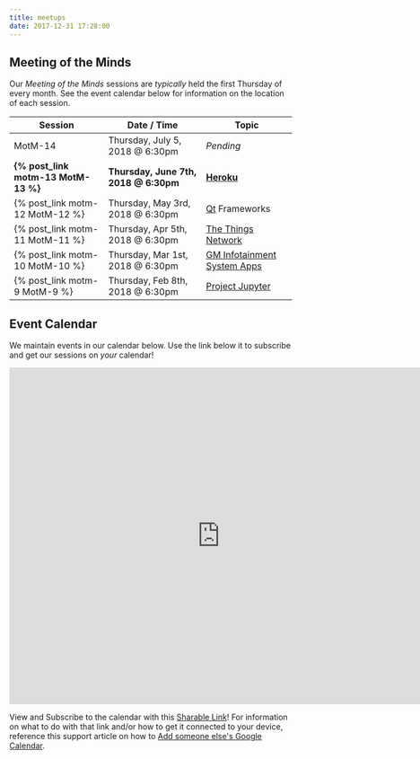 ```yaml
---
title: meetups
date: 2017-12-31 17:28:00
---
```


## Meeting of the Minds

Our _Meeting of the Minds_ sessions are _typically_ held the first Thursday of every month.  See the event calendar below for information on the location of each session.

| Session                       | Date / Time             | Topic                                 |
| ----------------------------- | ----------------------- | ---------------------------------------- |
| MotM-14 | Thursday, July 5, 2018 @ 6:30pm | _Pending_
| **{% post_link motm-13 MotM-13 %}** | **Thursday, June 7th, 2018 @ 6:30pm** | **[Heroku](https://www.heroku.com)**
| {% post_link motm-12 MotM-12 %} | Thursday, May 3rd, 2018 @ 6:30pm | [Qt](https://www.qt.io) Frameworks
| {% post_link motm-11 MotM-11 %} | Thursday, Apr 5th, 2018 @ 6:30pm | [The Things Network](https://www.thethingsnetwork.org)
| {% post_link motm-10 MotM-10 %} | Thursday, Mar 1st, 2018 @ 6:30pm | [GM Infotainment System Apps](https://developer.gm.com)
| {% post_link motm-9 MotM-9 %} | Thursday, Feb 8th, 2018 @ 6:30pm | [Project Jupyter](http://jupyter.org)

## Event Calendar
We maintain events in our calendar below.  Use the link below it to subscribe and get our sessions on _your_ calendar!

<iframe src="https://calendar.google.com/calendar/embed?showTitle=0&amp;showPrint=0&amp;showTabs=0&amp;showCalendars=0&amp;height=600&amp;wkst=1&amp;bgcolor=%23FFFFFF&amp;src=8i0mvttflp95l4d64brckurlvc%40group.calendar.google.com&amp;color=%238D6F47&amp;ctz=America%2FChicago" style="border-width:0" width="750" height="600" frameborder="0" scrolling="no"></iframe>

View and Subscribe to the calendar with this [Sharable Link](https://calendar.google.com/calendar?cid=OGkwbXZ0dGZscDk1bDRkNjRicmNrdXJsdmNAZ3JvdXAuY2FsZW5kYXIuZ29vZ2xlLmNvbQ)!  For information on what to do with that link and/or how to get it connected to your device, reference this support article on how to [Add someone else's Google Calendar](https://support.google.com/calendar/answer/37100).